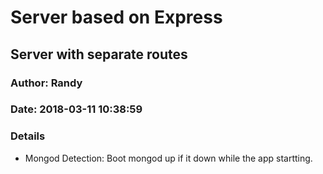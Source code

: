 # Server based on Express

## Server with separate routes

### Author: Randy

### Date: 2018-03-11 10:38:59

### Details

- Mongod Detection: Boot mongod up if it down while the app startting.
